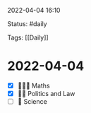 2022-04-04 16:10

Status: #daily

Tags: [[Daily]]

# 2022-04-04
- [x] 🍅🍅🍅 Maths
- [x] 🍅🍅 Politics and Law
- [ ] 🍅 Science